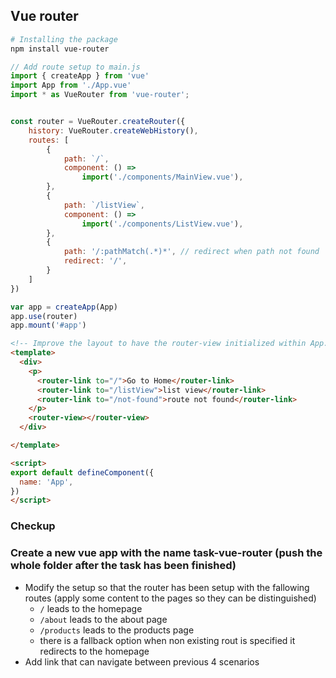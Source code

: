 ## Vue router
```bash
# Installing the package
npm install vue-router
```

```JavaScript
// Add route setup to main.js
import { createApp } from 'vue'
import App from './App.vue'
import * as VueRouter from 'vue-router';


const router = VueRouter.createRouter({
    history: VueRouter.createWebHistory(),
    routes: [
		{ 
			path: `/`,
			component: () =>
				import('./components/MainView.vue'),
		},
        {
            path: `/listView`,
			component: () =>
				import('./components/ListView.vue'),
        },
        {
            path: '/:pathMatch(.*)*', // redirect when path not found
            redirect: '/',
        }
    ]
})

var app = createApp(App)
app.use(router)
app.mount('#app')
```

```HTML
<!-- Improve the layout to have the router-view initialized within App.vue-->
<template>
  <div>
    <p>
      <router-link to="/">Go to Home</router-link>
      <router-link to="/listView">list view</router-link>
      <router-link to="/not-found">route not found</router-link>
    </p>
    <router-view></router-view>
  </div>

</template>

<script>
export default defineComponent({
  name: 'App',
})
</script>
```

### Checkup

### Create a new vue app with the name task-vue-router (push the whole folder after the task has been finished)

* Modify the setup so that the router has been setup with the fallowing routes (apply some content to the pages so they can be distinguished)
    * `/` leads to the homepage
    * `/about` leads to the about page
    * `/products` leads to the products page
    * there is a fallback option when non existing rout is specified it redirects to the homepage
* Add link that can navigate between previous 4 scenarios
